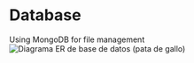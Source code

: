# Database
Using MongoDB for file management
![Diagrama ER de base de datos (pata de gallo)](https://user-images.githubusercontent.com/71846731/124292741-25cd3880-db13-11eb-94d3-6470f8bbb9d1.png)
